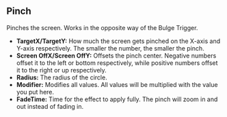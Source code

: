 ## Pinch
Pinches the screen. Works in the opposite way of the Bulge Trigger.

- **TargetX/TargetY:** How much the screen gets pinched on the X-axis and Y-axis respectively. The smaller the number, the smaller the pinch.
- **Screen OffX/Screen OffY:** Offsets the pinch center. Negative numbers offset it to the left or bottom respectively, while positive numbers offset it to the right or up respectively.
- **Radius:** The radius of the circle.
- **Modifier:** Modifies all values. All values will be multiplied with the value you put here.
- **FadeTime:** Time for the effect to apply fully. The pinch will zoom in and out instead of fading in.